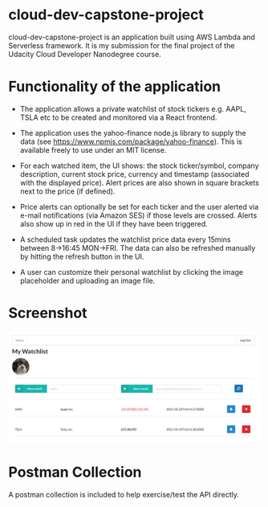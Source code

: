 # cloud-dev-capstone-project

cloud-dev-capstone-project is an application built using AWS Lambda and Serverless framework. It is my submission for the final project of the Udacity Cloud Developer Nanodegree course.

# Functionality of the application

* The application allows a private watchlist of stock tickers e.g. AAPL, TSLA etc to be created and monitored via a React frontend.

* The application uses the yahoo-finance node.js library to supply the data (see https://www.npmjs.com/package/yahoo-finance). This is available freely to use under an MIT license.

* For each watched item, the UI shows: the stock ticker/symbol, company description, current stock price, currency and timestamp (associated with the displayed price). Alert prices are also shown in square brackets next to the price (if defined). 

* Price alerts can optionally be set for each ticker and the user alerted via e-mail notifications (via Amazon SES) if those levels are crossed. Alerts also show up in red in the UI if they have been triggered.

* A scheduled task updates the watchlist price data every 15mins between 8->16:45 MON->FRI. The data can also be refreshed manually by hitting the refresh button in the UI.

* A user can customize their personal watchlist by clicking the image placeholder and uploading an image file.

# Screenshot

![Alt text](screenshots/screenshot.png?raw=true "Image 1")

# Postman Collection

A postman collection is included to help exercise/test the API directly.
